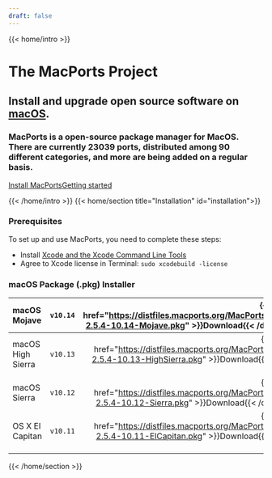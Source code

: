 ```yaml
---
draft: false
---
```


{{< home/intro >}}
# The MacPorts Project

## Install and upgrade open source software on [macOS](http://www.apple.com/macos/).

### **MacPorts is a open-source package manager for MacOS**. There are currently **23039** ports, distributed among 90 different categories, and more are being added on a regular basis.

[Install MacPorts](#installation)[Getting started](#)

{{< /home/intro >}}
{{< home/section title="Installation" id="installation">}}

### Prerequisites


To set up and use MacPorts, you need to complete these steps:

- Install [Xcode and the Xcode Command Line Tools](https://guide.macports.org/#installing.xcode)
- Agree to Xcode license in Terminal: `sudo xcodebuild -license`


### macOS Package (.pkg) Installer


| macOS Mojave  | `v10.14` |{{< download href="https://distfiles.macports.org/MacPorts/MacPorts-2.5.4-10.14-Mojave.pkg" >}}Download{{< /download >}}|
|:---------------------------|:--|--:|
| macOS High Sierra | `v10.13` | {{< download href="https://distfiles.macports.org/MacPorts/MacPorts-2.5.4-10.13-HighSierra.pkg" >}}Download{{< /download >}}|
| macOS Sierra |`v10.12`      |{{< download href="https://distfiles.macports.org/MacPorts/MacPorts-2.5.4-10.12-Sierra.pkg" >}}Download{{< /download >}}|
| OS X El Capitan |`v10.11`   |{{< download href="https://distfiles.macports.org/MacPorts/MacPorts-2.5.4-10.11-ElCapitan.pkg" >}}Download{{< /download >}}|

{{< /home/section >}}
